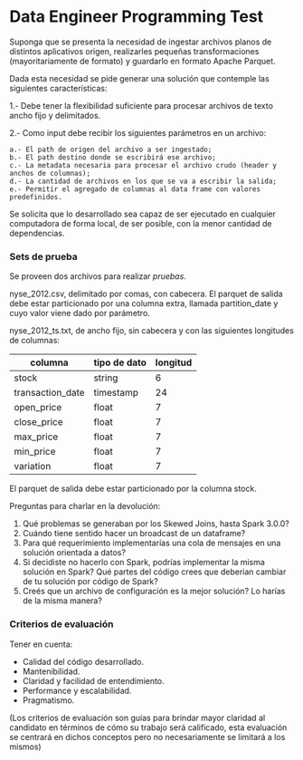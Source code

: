 # Data Engineer Programming Test

Suponga que se presenta la necesidad de ingestar archivos planos de distintos aplicativos origen, realizarles pequeñas transformaciones (mayoritariamente de formato) y guardarlo en formato Apache Parquet.

Dada esta necesidad se pide generar una solución que contemple las siguientes características:

1.- Debe tener la flexibilidad suficiente para procesar archivos de texto ancho fijo y delimitados.

2.- Como input debe recibir los siguientes parámetros en un archivo:

	a.- El path de origen del archivo a ser ingestado;
	b.- El path destino donde se escribirá ese archivo;
	c.- La metadata necesaria para procesar el archivo crudo (header y anchos de columnas);
	d.- La cantidad de archivos en los que se va a escribir la salida;
	e.- Permitir el agregado de columnas al data frame con valores predefinidos.
	
Se solicita que lo desarrollado sea capaz de ser ejecutado en cualquier computadora de forma local, de ser posible, con la menor cantidad de dependencias.

### Sets de prueba
Se proveen dos archivos para realizar *pruebas*.

nyse_2012.csv, delimitado por comas, con cabecera. El parquet de salida debe estar particionado por una columna extra, llamada partition_date y cuyo valor viene dado por parámetro.

nyse_2012_ts.txt, de ancho fijo, sin cabecera y con las siguientes longitudes de columnas:

|columna|tipo de dato|longitud|
| ------------- | ------------- | ------------- |
|stock|string|6|
|transaction_date|timestamp|24|
|open_price|float|7|
|close_price|float|7|
|max_price|float|7|
|min_price|float|7|
|variation|float|7|

El parquet de salida debe estar particionado por la columna stock.


Preguntas para charlar en la devolución:
1. Qué problemas se generaban por los Skewed Joins, hasta Spark 3.0.0?
2. Cuándo tiene sentido hacer un broadcast de un dataframe?
3. Para qué requerimiento implementarías una cola de mensajes en una solución orientada a datos?
4. Si decidiste no hacerlo con Spark, podrías implementar la misma solución en Spark? Qué partes del código crees que deberian cambiar de tu solución por código de Spark?
5. Creés que un archivo de configuración es la mejor solución? Lo harías de la misma manera?

### Criterios de evaluación
Tener en cuenta:
* Calidad del código desarrollado.
* Mantenibilidad.
* Claridad y facilidad de entendimiento.
* Performance y escalabilidad.
* Pragmatismo.

(Los criterios de evaluación son guías para brindar mayor claridad al candidato en términos de cómo su trabajo será calificado, esta evaluación se centrará en dichos conceptos pero no necesariamente se limitará a los mismos)
